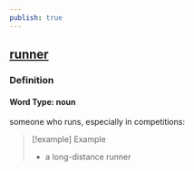 ```yaml
---
publish: true
---
```


## [runner](https://dictionary.cambridge.org/dictionary/english/runner)

### Definition
#### Word Type: noun
someone who runs, especially in competitions:

>[!example] Example
> - a long-distance runner
